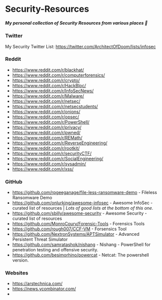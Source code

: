 # Security-Resources
##### My personal collection of Security Resources from various places  :notebook:


### Twitter
My Security Twitter List: https://twitter.com/ArchitectOfDoom/lists/infosec

### Reddit
* https://www.reddit.com/r/blackhat/
* https://www.reddit.com/r/computerforensics/
* https://www.reddit.com/r/crypto/
* https://www.reddit.com/r/HackBloc/
* https://www.reddit.com/r/InfoSecNews/
* https://www.reddit.com/r/Malware/
* https://www.reddit.com/r/netsec/
* https://www.reddit.com/r/netsecstudents/
* https://www.reddit.com/r/onions/
* https://www.reddit.com/r/opsec/
* https://www.reddit.com/r/PowerShell/
* https://www.reddit.com/r/privacy/
* https://www.reddit.com/r/pwned/
* https://www.reddit.com/r/REMath/
* https://www.reddit.com/r/ReverseEngineering/
* https://www.reddit.com/r/rootkit/
* https://www.reddit.com/r/securityCTF/
* https://www.reddit.com/r/SocialEngineering/
* https://www.reddit.com/r/sysadmin/
* https://www.reddit.com/r/xss/


### GitHub
* https://github.com/rpgeeganage/file-less-ransomware-demo - Fileless Ransomware Demo
* https://github.com/onlurking/awesome-infosec - Awesome InfoSec - curated list of resources | *Lots of good lists at the bottom of this one.*
* https://github.com/sbilly/awesome-security - Awesome Security - curated list of resources
* https://github.com/MonroCoury/Forensic-Tools - Forensics Tools
* https://github.com/rough007/CCF-VM - Forsensics Tool
* https://github.com/NextronSystems/APTSimulator - Advanced Persistent Threat Simulator
* https://github.com/samratashok/nishang - Nishang - PowerShell for penetration testing and offensive security.
* https://github.com/besimorhino/powercat - Netcat: The powershell version.

### Websites
* https://arstechnica.com/
* https://news.ycombinator.com/
* 

